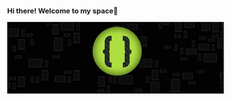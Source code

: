 ### Hi there! Welcome to my space👋
![Profiler](https://github.com/briocodes/briocodes/blob/master/briodroid.png)
<!--
**briocodes/briocodes** is a ✨ _special_ ✨ repository because its `README.md` (this file) appears on your GitHub profile.
<img src="https://raw.githubusercontent.com/briocodes/briocodes/master/briodroid.png" alt="Briocodes Profile Banner"></a>
Here are some ideas to get you started:

- 🔭 I’m currently working on ...
- 🌱 I’m currently learning ...
- 👯 I’m looking to collaborate on ...
- 🤔 I’m looking for help with ...
- 💬 Ask me about ...
- 📫 How to reach me: ...
- 😄 Pronouns: ...
- ⚡ Fun fact: ...
-->

